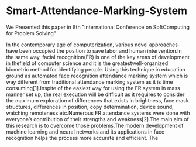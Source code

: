 # Smart-Attendance-Marking-System
We Presented this paper in 8th "International Conference on SoftComputing for Problem Solving"

In the contemporary age of computerization, various novel approaches have been
occupied the position to save labor and human intervention.In the same way, facial
recognition(FR) is one of the key areas of development in thefield of computer
science and it is the greatestwell-organized biometric method for identifying people.
Using this technique in education ground as automated face recognition attendance
marking system which is way different from traditional attendance marking system
as it is time consuming[1].Inspite of the easiest way for using the FR system in mass
manner set up, the real execution will be difficult as it requires to consider the maximum
exploration of differences that exists in brightness, face mask structures, differences
in position, copy determination, device sound, watching remoteness
etc.Numerous FR attendance systems were done with everyone’s contribution of their
strengths and weakness[2].The main aim of this research is to overcome those problems.The
modern development of machine learning and neural networks and its
applications in face recognition helps the process more accurate and efficient. The 
